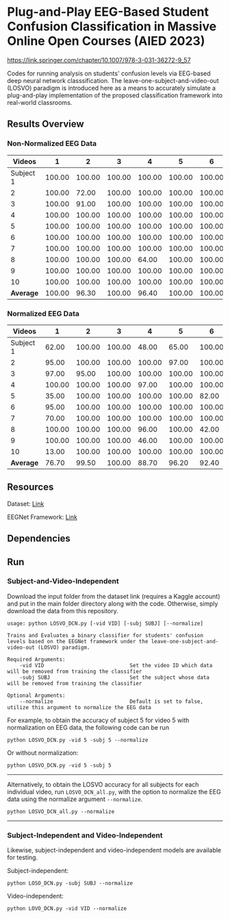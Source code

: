# Plug-and-Play EEG-Based Student Confusion Classification in Massive Online Open Courses (AIED 2023)
https://link.springer.com/chapter/10.1007/978-3-031-36272-9_57

Codes for running analysis on students' confusion levels via EEG-based deep neural network classsification. The leave-one-subject-and-video-out (LOSVO) paradigm is introduced here as a means to accurately simulate a plug-and-play implementation of the proposed classification framework into real-world classrooms.

## Results Overview

### Non-Normalized EEG Data
| Videos| 1 | 2 | 3 | 4 | 5 | 6 | 7 | 8 | 9 | 10 | Average |
|-|-|-|-|-|-|-|-|-|-|-|-|
| Subject 1 | 100.00 | 100.00 | 100.00 | 100.00 | 100.00 | 100.00 | 100.00 | 100.00 | 100.00 | 100.00 | 100.00 |
| 2 | 100.00 | 72.00 | 100.00 | 100.00 | 100.00 | 100.00 | 100.00 | 100.00 | 100.00 | 97.00 | 86.90 |
| 3 | 100.00 | 91.00 | 100.00 | 100.00 | 100.00 | 100.00 | 100.00 | 100.00 | 100.00 | 83.00 | 97.40 |
| 4 | 100.00 | 100.00 | 100.00 | 100.00 | 100.00 | 100.00 | 100.00 | 100.00 | 100.00 | 86.00 | 98.60 |
| 5 | 100.00 | 100.00 | 100.00 | 100.00 | 100.00 | 100.00 | 100.00 | 100.00 | 100.00 | 100.00 | 100.00 |
| 6 | 100.00 | 100.00 | 100.00 | 100.00 | 100.00 | 100.00 | 100.00 | 100.00 | 100.00 | 100.00 | 100.00 |
| 7 | 100.00 | 100.00 | 100.00 | 100.00 | 100.00 | 100.00 | 100.00 | 100.00 | 0.00 | 100.00 | 90.00 |
| 8 | 100.00 | 100.00 | 100.00 | 64.00 | 100.00 | 100.00 | 100.00 | 100.00 | 0.00 | 100.00 | 86.40 |
| 9 | 100.00 | 100.00 | 100.00 | 100.00 | 100.00 | 100.00 | 100.00 | 100.00 | 100.00 | 100.00| 100.00 |
| 10 | 100.00 | 100.00 | 100.00 | 100.00 | 100.00 | 100.00 | 100.00 | 100.00 | 100.00 | 82.00 | 98.20 |
| **Average** | 100.00 | 96.30 | 100.00 | 96.40 | 100.00 | 100.00 | 100.00 | 90.00 | 80.00 | 94.80 | 95.75 |

### Normalized EEG Data
| Videos| 1 | 2 | 3 | 4 | 5 | 6 | 7 | 8 | 9 | 10 | Average |
|-|-|-|-|-|-|-|-|-|-|-|-|
| Subject 1 | 62.00 | 100.00 | 100.00 | 48.00 | 65.00 | 100.00 | 100.00 | 95.00 | 100.00 | 100.00 | 87.00 |
| 2         | 95.00 | 100.00| 100.00 | 100.00 | 97.00 | 100.00 | 100.00 | 88.00 | 76.00 | 87.00 | 94.30 |
| 3         | 97.00 | 95.00 | 100.00 | 100.00 | 100.00 | 100.00 | 100.00 | 100.00 | 100.00 | 100.00 | 99.20 |
| 4         | 100.00 | 100.00 | 100.00 | 97.00 | 100.00 | 100.00 | 100.00 | 100.00 | 100.00 | 86.00 | 99.70 |
| 5         | 35.00 | 100.00 | 100.00 | 100.00 | 100.00 | 82.00 | 100.00 | 100.00 | 88.00 | 100.00 | 90.50 |
| 6         | 95.00 | 100.00 | 100.00 | 100.00 | 100.00 | 100.00 | 100.00 | 100.00 | 100.00 | 100.00 | 99.50 |
| 7         | 70.00 | 100.00 | 100.00 | 100.00 | 100.00 | 100.00 | 100.00 | 100.00 | 100.00 | 94.00 | 96.40 |
| 8         | 100.00 | 100.00 | 100.00 | 96.00 | 100.00 | 42.00 | 100.00 | 100.00 | 100.00 | 100.00 | 93.80 |
| 9         | 100.00 | 100.00 | 100.00 | 46.00 | 100.00 | 100.00 | 100.00 | 100.00 | 100.00 | 100.00| 94.60 |
| 10        | 13.00 | 100.00 | 100.00 | 100.00 | 100.00 | 100.00 | 100.00 | 100.00 | 100.00 | 95.00 | 90.80 |
| **Average** | 76.70 | 99.50 | 100.00 | 88.70 | 96.20 | 92.40 | 100.00 | 98.30 | 96.40 | 97.60 | 94.58 |
## Resources
Dataset: [Link](https://www.kaggle.com/datasets/wanghaohan/confused-eeg)

EEGNet Framework: [Link](https://github.com/braindecode/braindecode)

## Dependencies

## Run
### Subject-and-Video-Independent 
Download the input folder from the dataset link (requires a Kaggle account) and put in the main folder directory along with the code. Otherwise, simply download the data from this repository.

```
usage: python LOSVO_DCN.py [-vid VID] [-subj SUBJ] [--normalize]

Trains and Evaluates a binary classifier for students' confusion levels based on the EEGNet framework under the leave-one-subject-and-video-out (LOSVO) paradigm.

Required Arguments:
    -vid VID                            Set the video ID which data will be removed from training the classifier
    -subj SUBJ                          Set the subject whose data will be removed from training the classifier

Optional Arguments:
    --normalize                         Default is set to false, utilize this argument to normalize the EEG data

```

For example, to obtain the accuracy of subject 5 for video 5 with normalization on EEG data, the following code can be run
```
python LOSVO_DCN.py -vid 5 -subj 5 --normalize
```

Or without normalization:
```
python LOSVO_DCN.py -vid 5 -subj 5
```

***
Alternatively, to obtain the LOSVO accuracy for all subjects for each individual video, run `LOSVO_DCN_all.py`, with the option to normalize the EEG data using the normalize argument `--normalize`.
```
python LOSVO_DCN_all.py --normalize
```

***
### Subject-Independent and Video-Independent
Likewise, subject-independent and video-independent models are available for testing.

Subject-independent:
```
python LOSO_DCN.py -subj SUBJ --normalize
```

Video-independent:
```
python LOVO_DCN.py -vid VID --normalize
```
